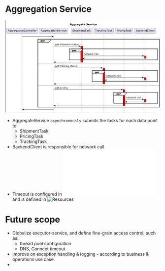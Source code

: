 # Aggregation Service

![ServiceSlow](/ServiceFlow.png)

- AggregateService `asynchronously` submits the tasks for each data point to
    - ShipmentTask
    - PricingTask
    - TrackingTask
- BackendClient is responsible for network call
- Timeout is configured in ![Config](/aggregation-service/src/main/java/org/aggregation/Aggregation.java) and is defined
  in ![Resources](/aggregation-service/src/main/resources/application.yml)

# Future scope

- Globalize executor-service, and define fine-grain access control, such as:
    - thread pool configuration
    - DNS, Connect timeout
- Improve on exception handling & logging - according to business & operations use case.
- 